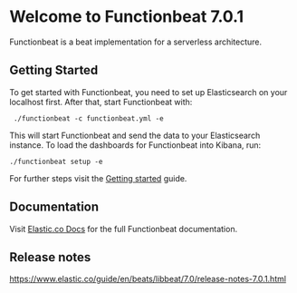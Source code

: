 # Welcome to Functionbeat 7.0.1

Functionbeat is a beat implementation for a serverless architecture.

## Getting Started

To get started with Functionbeat, you need to set up Elasticsearch on
your localhost first. After that, start Functionbeat with:

     ./functionbeat -c functionbeat.yml -e

This will start Functionbeat and send the data to your Elasticsearch
instance. To load the dashboards for Functionbeat into Kibana, run:

    ./functionbeat setup -e

For further steps visit the
[Getting started](https://www.elastic.co/guide/en/beats/functionbeat/7.0/functionbeat-getting-started.html) guide.

## Documentation

Visit [Elastic.co Docs](https://www.elastic.co/guide/en/beats/functionbeat/7.0/index.html)
for the full Functionbeat documentation.

## Release notes

https://www.elastic.co/guide/en/beats/libbeat/7.0/release-notes-7.0.1.html
